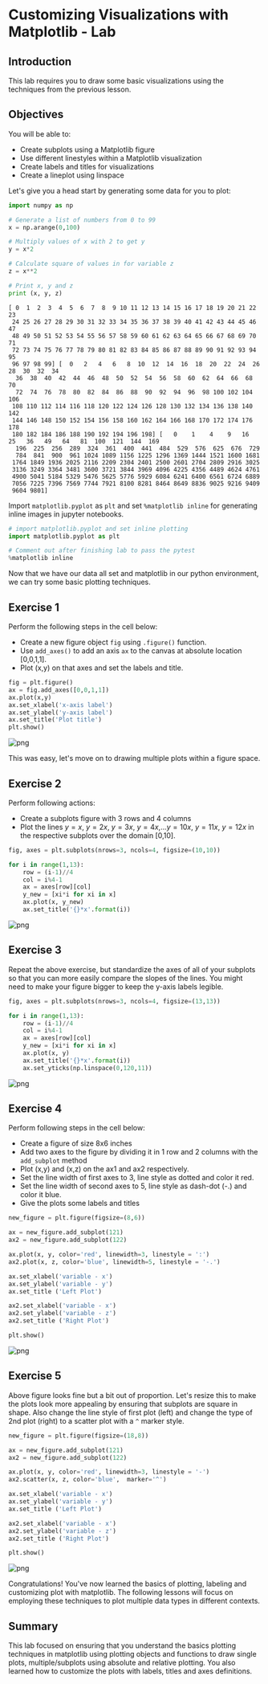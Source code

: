 
# Customizing Visualizations with Matplotlib - Lab

## Introduction

This lab requires you to draw some basic visualizations using the techniques from the previous lesson. 

## Objectives

You will be able to:

* Create subplots using a Matplotlib figure
* Use different linestyles within a Matplotlib visualization
* Create labels and titles for visualizations
* Create a lineplot using linspace

Let's give you a head start by generating some data for you to plot:


```python
import numpy as np

# Generate a list of numbers from 0 to 99
x = np.arange(0,100)

# Multiply values of x with 2 to get y
y = x*2

# Calculate square of values in for variable z
z = x**2

# Print x, y and z
print (x, y, z)
```

    [ 0  1  2  3  4  5  6  7  8  9 10 11 12 13 14 15 16 17 18 19 20 21 22 23
     24 25 26 27 28 29 30 31 32 33 34 35 36 37 38 39 40 41 42 43 44 45 46 47
     48 49 50 51 52 53 54 55 56 57 58 59 60 61 62 63 64 65 66 67 68 69 70 71
     72 73 74 75 76 77 78 79 80 81 82 83 84 85 86 87 88 89 90 91 92 93 94 95
     96 97 98 99] [  0   2   4   6   8  10  12  14  16  18  20  22  24  26  28  30  32  34
      36  38  40  42  44  46  48  50  52  54  56  58  60  62  64  66  68  70
      72  74  76  78  80  82  84  86  88  90  92  94  96  98 100 102 104 106
     108 110 112 114 116 118 120 122 124 126 128 130 132 134 136 138 140 142
     144 146 148 150 152 154 156 158 160 162 164 166 168 170 172 174 176 178
     180 182 184 186 188 190 192 194 196 198] [   0    1    4    9   16   25   36   49   64   81  100  121  144  169
      196  225  256  289  324  361  400  441  484  529  576  625  676  729
      784  841  900  961 1024 1089 1156 1225 1296 1369 1444 1521 1600 1681
     1764 1849 1936 2025 2116 2209 2304 2401 2500 2601 2704 2809 2916 3025
     3136 3249 3364 3481 3600 3721 3844 3969 4096 4225 4356 4489 4624 4761
     4900 5041 5184 5329 5476 5625 5776 5929 6084 6241 6400 6561 6724 6889
     7056 7225 7396 7569 7744 7921 8100 8281 8464 8649 8836 9025 9216 9409
     9604 9801]


Import `matplotlib.pyplot` as `plt` and set `%matplotlib inline`  for generating inline images in jupyter notebooks.


```python
# import matplotlib.pyplot and set inline plotting 
import matplotlib.pyplot as plt

# Comment out after finishing lab to pass the pytest
%matplotlib inline
```

Now that we have our data all set and matplotlib in our python environment, we can try some basic plotting techniques.

## Exercise 1

Perform the following steps in the cell below:

* Create a new figure object `fig` using `.figure()` function.
* Use `add_axes()` to add an axis `ax` to the canvas at absolute location [0,0,1,1].
* Plot (x,y) on that axes and set the labels and title. 


```python
fig = plt.figure()
ax = fig.add_axes([0,0,1,1])
ax.plot(x,y)
ax.set_xlabel('x-axis label')
ax.set_ylabel('y-axis label')
ax.set_title('Plot title')
plt.show()
```


![png](index_files/index_5_0.png)


This was easy, let's move on to drawing multiple plots within a figure space. 

## Exercise 2

Perform following actions:

* Create a subplots figure with 3 rows and 4 columns
* Plot the lines $y=x$, $y=2x$, $y=3x$, $y=4x$,...$y=10x$, $y=11x$, $y=12x$ in the respective subplots over the domain [0,10].


```python
fig, axes = plt.subplots(nrows=3, ncols=4, figsize=(10,10))

for i in range(1,13):
    row = (i-1)//4
    col = i%4-1
    ax = axes[row][col]
    y_new = [xi*i for xi in x]
    ax.plot(x, y_new)
    ax.set_title('{}*x'.format(i))
```


![png](index_files/index_7_0.png)


## Exercise 3

Repeat the above exercise, but standardize the axes of all of your subplots so that you can more easily compare the slopes of the lines. You might need to make your figure bigger to keep the y-axis labels legible.



```python
fig, axes = plt.subplots(nrows=3, ncols=4, figsize=(13,13))

for i in range(1,13):
    row = (i-1)//4
    col = i%4-1
    ax = axes[row][col]
    y_new = [xi*i for xi in x]
    ax.plot(x, y)
    ax.set_title('{}*x'.format(i))
    ax.set_yticks(np.linspace(0,120,11))
```


![png](index_files/index_9_0.png)


## Exercise 4

Perform following steps in the cell below:

* Create a figure of size 8x6 inches
* Add two axes to the figure by dividing it in 1 row and 2 columns with the `add_subplot` method 
* Plot (x,y) and (x,z) on the ax1 and ax2 respectively. 
* Set the line width of first axes to 3, line style as dotted and color it red.
* Set the line width of second axes to 5, line style as dash-dot (-.) and color it blue.
* Give the plots some labels and titles


```python
new_figure = plt.figure(figsize=(8,6))

ax = new_figure.add_subplot(121)
ax2 = new_figure.add_subplot(122)

ax.plot(x, y, color='red', linewidth=3, linestyle = ':')
ax2.plot(x, z, color='blue', linewidth=5, linestyle = '-.')

ax.set_xlabel('variable - x')
ax.set_ylabel('variable - y')
ax.set_title ('Left Plot')

ax2.set_xlabel('variable - x')
ax2.set_ylabel('variable - z')
ax2.set_title ('Right Plot')

plt.show()
```


![png](index_files/index_11_0.png)


## Exercise 5

Above figure looks fine but a bit out of proportion. Let's resize this to make the plots look more appealing by ensuring that subplots are square in shape. Also change the line style of first plot (left) and change the type of 2nd plot (right) to a scatter plot with a `^` marker style.


```python
new_figure = plt.figure(figsize=(18,8))

ax = new_figure.add_subplot(121)
ax2 = new_figure.add_subplot(122)

ax.plot(x, y, color='red', linewidth=3, linestyle = '-')
ax2.scatter(x, z, color='blue',  marker='^')

ax.set_xlabel('variable - x')
ax.set_ylabel('variable - y')
ax.set_title ('Left Plot')

ax2.set_xlabel('variable - x')
ax2.set_ylabel('variable - z')
ax2.set_title ('Right Plot')

plt.show()
```


![png](index_files/index_13_0.png)


Congratulations! You've now learned the basics of plotting, labeling and customizing plot with matplotlib. The following lessons will focus on employing these techniques to plot multiple data types in different contexts. 


## Summary

This lab focused on ensuring that you understand the basics plotting techniques in matplotlib using plotting objects and functions to draw single plots, multiple/subplots using absolute and relative plotting. You also learned how to customize the plots with labels, titles and axes definitions. 
